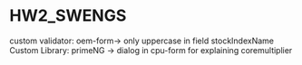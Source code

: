 # HW2_SWENGS
 
custom validator: oem-form-> only uppercase in field stockIndexName
Custom Library: primeNG -> dialog in cpu-form for explaining coremultiplier
